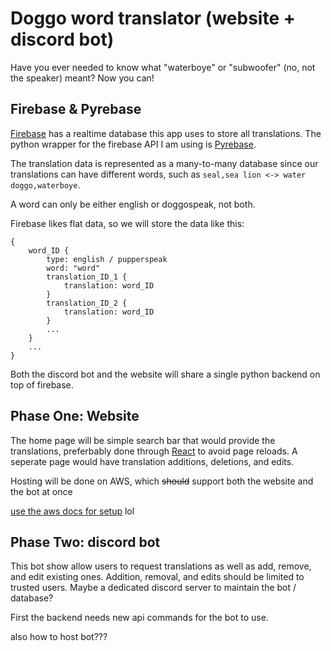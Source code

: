 # Doggo word translator (website + discord bot)

Have you ever needed to know what "waterboye" or "subwoofer" (no, not the speaker) meant? Now you can!

## Firebase & Pyrebase
[Firebase](https://firebase.google.com) has a realtime database this app uses to store all translations. The python wrapper for the firebase API I am using is [Pyrebase](https://github.com/thisbejim/Pyrebase).


The translation data is represented as a many-to-many database since our translations can have different words, such as `seal,sea lion <-> water doggo,waterboye`.

A word can only be either english or doggospeak, not both.

Firebase likes flat data, so we will store the data like this:

```
{
	word_ID {
		type: english / pupperspeak
		word: "word"
		translation_ID_1 {
			translation: word_ID
		}
		translation_ID_2 {
			translation: word_ID
		}
		...
	}
	...
}
```


Both the discord bot and the website will share a single python backend on top of firebase.

## Phase One: Website
The home page will be simple search bar that would provide the translations, preferbably done through [React](https://facebook.github.io/react/) to avoid page reloads. A seperate page would have translation additions, deletions, and edits. 

Hosting will be done on AWS, which ~~should~~ support both the website and the bot at once


[use the aws docs for setup](http://docs.aws.amazon.com/elasticbeanstalk/latest/dg/create-deploy-python-flask.html) lol

## Phase Two: discord bot
This bot show allow users to request translations as well as add, remove, and edit existing ones. Addition, removal, and edits should be limited to trusted users. Maybe a dedicated discord server to maintain the bot / database?

First the backend needs new api commands for the bot to use.

also how to host bot???

